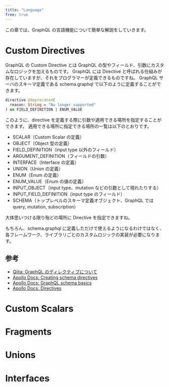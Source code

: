 ```yaml
---
title: "Language"
free: true
---
```


この章では、GraphQL の言語機能について簡単な解説をしていきます。

# Custom Directives

GraphQL の Custom Directive とは GraphQL の型やフィールド、引数にカスタムなロジックを加えるものです。
GraphQL には Directive と呼ばれる仕組みが存在していますが、それをプログラマーが定義できるものですね。
GraphQL サーバのスキーマ定義である schema.graphql で以下のように定義することができます。

```graphql
directive @deprecated(
  reason: String = "No longer supported"
) on FIELD_DEFINITION | ENUM_VALUE
```

このように、directive を定義する際に引数や適用できる場所を指定することができます。
適用できる場所に指定できる場所の一覧は以下のとおりです。

- SCALAR（Custom Scalar の定義）
- OBJECT（Object 型の定義）
- FIELD_DEFINITION（input type 以外のフィールド）
- ARGUMENT_DEFINITION（フィールドの引数）
- INTERFACE（Interface の定義）
- UNION（Union の定義）
- ENUM（Enum の定義）
- ENUM_VALUE（Enum の値の定義）
- INPUT_OBJECT（input type、mutation などの引数として現れたりする）
- INPUT_FIELD_DEFINITION（input type のフィールド）
- SCHEMA（トップレベルのスキーマ定義オブジェクト、GraphQL では query, mutation, subscription）

大体思いつける限り殆どの場所に Directive を指定できますね。

もちろん、schema.graphql に定義しただけで使えるようになるわけではなく、各フレームワーク、ライブラリごとのカスタムロジックの実装が必要になります。

## 参考

- [Qiita: GraphQL のディレクティブについて](https://qiita.com/koffee0522/items/bb623f974c418f5e15b0)
- [Apollo Docs: Creating schema directives](https://www.apollographql.com/docs/apollo-server/schema/creating-directives/)
- [Apollo Docs: GraphQL schema basics](https://www.apollographql.com/docs/apollo-server/schema/schema/)
- [Apollo Docs: Directives](https://www.apollographql.com/docs/apollo-server/schema/directives/)

# Custom Scalars

# Fragments

# Unions

# Interfaces
